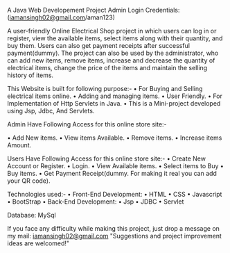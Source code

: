 A Java Web Developement Project Admin Login Credentials: (iamansingh02@gmail.com/aman123)

A user-friendly Online Electrical Shop project in which users can log in or register, view the available items, select items along with their quantity, and buy them. Users can also get payment receipts after successful payment(dummy). The project can also be used by the administrator, who can add new items, remove items, increase and decrease the quantity of electrical items, change the price of the items and maintain the selling history of items.

This Website is built for following purpose:- • For Buying and Selling electrical items online. • Adding and managing items. • User Friendly. • For Implementation of Http Servlets in Java. • This is a Mini-project developed using Jsp, Jdbc, And Servlets.

Admin Have Following Access for this online store site:-

• Add New items. • View items Available. • Remove items. • Increase items Amount.

Users Have Following Access for this online store site:-
• Create New Account or Register. • Login. • View Available items. • Select items to Buy • Buy items. • Get Payment Receipt(dummy. For making it real you can add your QR code).

Technologies used:- • Front-End Development: • HTML • CSS • Javascript • BootStrap • Back-End Development: • Jsp • JDBC • Servlet

Database: MySql

If you face any difficulty while making this project, just drop a message on my mail: iamansingh02@gmail.com
"Suggestions and project improvement ideas are welcomed!"
